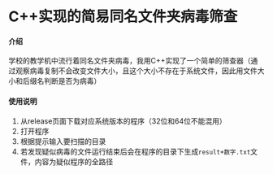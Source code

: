 # C++实现的简易同名文件夹病毒筛查

#### 介绍
学校的教学机中流行着同名文件夹病毒，我用C++实现了一个简单的筛查器（通过观察病毒复制不会改变文件大小，且这个大小不存在于系统文件，因此用文件大小和后缀名判断是否为病毒）



#### 使用说明

1.  从release页面下载对应系统版本的程序（32位和64位不能混用）
2.  打开程序
3.  根据提示输入要扫描的目录
4.  若发现疑似病毒的文件运行结束后会在程序的目录下生成`result+数字.txt`文件，内容为疑似程序的全路径